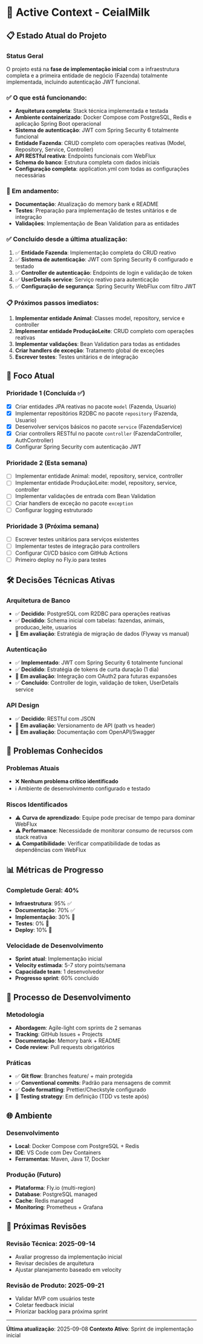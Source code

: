 # 🚀 Active Context - CeialMilk

## 📋 Estado Atual do Projeto

### **Status Geral**
O projeto está na **fase de implementação inicial** com a infraestrutura completa e a primeira entidade de negócio (Fazenda) totalmente implementada, incluindo autenticação JWT funcional.

### ✅ O que está funcionando:
- **Arquitetura completa**: Stack técnica implementada e testada
- **Ambiente containerizado**: Docker Compose com PostgreSQL, Redis e aplicação Spring Boot operacional
- **Sistema de autenticação**: JWT com Spring Security 6 totalmente funcional
- **Entidade Fazenda**: CRUD completo com operações reativas (Model, Repository, Service, Controller)
- **API RESTful reativa**: Endpoints funcionais com WebFlux
- **Schema do banco**: Estrutura completa com dados iniciais
- **Configuração completa**: application.yml com todas as configurações necessárias

### 🚧 Em andamento:
- **Documentação**: Atualização do memory bank e README
- **Testes**: Preparação para implementação de testes unitários e de integração
- **Validações**: Implementação de Bean Validation para as entidades

### ✅ Concluído desde a última atualização:
1. ✅ **Entidade Fazenda**: Implementação completa do CRUD reativo
2. ✅ **Sistema de autenticação**: JWT com Spring Security 6 configurado e testado
3. ✅ **Controller de autenticação**: Endpoints de login e validação de token
4. ✅ **UserDetails service**: Serviço reativo para autenticação
5. ✅ **Configuração de segurança**: Spring Security WebFlux com filtro JWT

### 📋 Próximos passos imediatos:
1. **Implementar entidade Animal**: Classes model, repository, service e controller
2. **Implementar entidade ProduçãoLeite**: CRUD completo com operações reativas
3. **Implementar validações**: Bean Validation para todas as entidades
4. **Criar handlers de exceção**: Tratamento global de exceções
5. **Escrever testes**: Testes unitários e de integração

## 🎯 Foco Atual

### **Prioridade 1 (Concluída ✅)**
- [x] Criar entidades JPA reativas no pacote `model` (Fazenda, Usuario)
- [x] Implementar repositórios R2DBC no pacote `repository` (Fazenda, Usuario)
- [x] Desenvolver serviços básicos no pacote `service` (FazendaService)
- [x] Criar controllers RESTful no pacote `controller` (FazendaController, AuthController)
- [x] Configurar Spring Security com autenticação JWT

### **Prioridade 2 (Esta semana)**
- [ ] Implementar entidade Animal: model, repository, service, controller
- [ ] Implementar entidade ProduçãoLeite: model, repository, service, controller
- [ ] Implementar validações de entrada com Bean Validation
- [ ] Criar handlers de exceção no pacote `exception`
- [ ] Configurar logging estruturado

### **Prioridade 3 (Próxima semana)**
- [ ] Escrever testes unitários para serviços existentes
- [ ] Implementar testes de integração para controllers
- [ ] Configurar CI/CD básico com GitHub Actions
- [ ] Primeiro deploy no Fly.io para testes

## 🛠️ Decisões Técnicas Ativas

### **Arquitetura de Banco**
- ✅ **Decidido**: PostgreSQL com R2DBC para operações reativas
- ✅ **Decidido**: Schema inicial com tabelas: fazendas, animais, producao_leite, usuarios
- 🔄 **Em avaliação**: Estratégia de migração de dados (Flyway vs manual)

### **Autenticação**
- ✅ **Implementado**: JWT com Spring Security 6 totalmente funcional
- ✅ **Decidido**: Estratégia de tokens de curta duração (1 dia)
- 🔄 **Em avaliação**: Integração com OAuth2 para futuras expansões
- ✅ **Concluído**: Controller de login, validação de token, UserDetails service

### **API Design**
- ✅ **Decidido**: RESTful com JSON
- 🔄 **Em avaliação**: Versionamento de API (path vs header)
- 🔄 **Em avaliação**: Documentação com OpenAPI/Swagger

## 🐛 Problemas Conhecidos

### **Problemas Atuais**
- ❌ **Nenhum problema crítico identificado**
- ℹ️ Ambiente de desenvolvimento configurado e testado

### **Riscos Identificados**
- ⚠️ **Curva de aprendizado**: Equipe pode precisar de tempo para dominar WebFlux
- ⚠️ **Performance**: Necessidade de monitorar consumo de recursos com stack reativa
- ⚠️ **Compatibilidade**: Verificar compatibilidade de todas as dependências com WebFlux

## 📊 Métricas de Progresso

### **Completude Geral**: 40%
- **Infraestrutura**: 95% ✅
- **Documentação**: 70% ✅
- **Implementação**: 30% 🚧
- **Testes**: 0% 🚧
- **Deploy**: 10% 🚧

### **Velocidade de Desenvolvimento**
- **Sprint atual**: Implementação inicial
- **Velocity estimada**: 5-7 story points/semana
- **Capacidade team**: 1 desenvolvedor
- **Progresso sprint**: 60% concluído

## 🔄 Processo de Desenvolvimento

### **Metodologia**
- **Abordagem**: Agile-light com sprints de 2 semanas
- **Tracking**: GitHub Issues + Projects
- **Documentação**: Memory bank + README
- **Code review**: Pull requests obrigatórios

### **Práticas**
- ✅ **Git flow**: Branches feature/ + main protegida
- ✅ **Conventional commits**: Padrão para mensagens de commit
- ✅ **Code formatting**: Prettier/Checkstyle configurado
- 🔄 **Testing strategy**: Em definição (TDD vs teste após)

## 🌐 Ambiente

### **Desenvolvimento**
- **Local**: Docker Compose com PostgreSQL + Redis
- **IDE**: VS Code com Dev Containers
- **Ferramentas**: Maven, Java 17, Docker

### **Produção (Futuro)**
- **Plataforma**: Fly.io (multi-region)
- **Database**: PostgreSQL managed
- **Cache**: Redis managed
- **Monitoring**: Prometheus + Grafana

## 📅 Próximas Revisões

### **Revisão Técnica**: 2025-09-14
- Avaliar progresso da implementação inicial
- Revisar decisões de arquitetura
- Ajustar planejamento baseado em velocity

### **Revisão de Produto**: 2025-09-21
- Validar MVP com usuários teste
- Coletar feedback inicial
- Priorizar backlog para próxima sprint

---

**Última atualização**: 2025-09-08
**Contexto Ativo**: Sprint de implementação inicial

